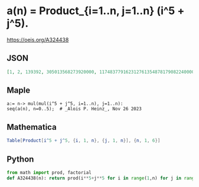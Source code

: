 # a\(n\) \= Product\_\{i\=1\.\.n, j\=1\.\.n\} \(i^5 \+ j^5\)\.
https://oeis.org/A324438
## JSON
```JSON
[1, 2, 139392, 305013568273920000, 1174837791623127613548781790822400000000, 139642003782073074626249921818187528362524804267528306032640000000000000]
```
## Maple
```Maple
a:= n-> mul(mul(i^5 + j^5, i=1..n), j=1..n):
seq(a(n), n=0..5);  # _Alois P. Heinz_, Nov 26 2023
```
## Mathematica
```Mathematica
Table[Product[i^5 + j^5, {i, 1, n}, {j, 1, n}], {n, 1, 6}]
```
## Python
```Python
from math import prod, factorial
def A324438(n): return prod(i**5+j**5 for i in range(1,n) for j in range(i+1,n+1))**2*factorial(n)**5<<n # _Chai Wah Wu_, Nov 26 2023
```
